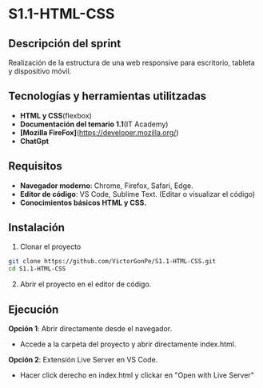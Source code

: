 # S1.1-HTML-CSS

## Descripción del sprint

Realización de la estructura de una web responsive para escritorio, tableta y dispositivo móvil. 


## Tecnologías y herramientas utilitzadas

- **HTML y CSS**(flexbox)
- **Documentación del temario 1.1**(IT Academy)
- **[Mozilla FireFox]**(https://developer.mozilla.org/)
- **ChatGpt**


## Requisitos

- **Navegador moderno**: Chrome, Firefox, Safari, Edge.
- **Editor de código**: VS Code, Sublime Text. (Editar o visualizar el código) 
- **Conocimientos básicos HTML y CSS.**

## Instalación

1. Clonar el proyecto

```bash
git clone https://github.com/VictorGonPe/S1.1-HTML-CSS.git
cd S1.1-HTML-CSS
```

2. Abrir el proyecto en el editor de código.

## Ejecución

**Opción 1**: Abrir directamente desde el navegador.
- Accede a la carpeta del proyecto y abrir directamente index.html.

**Opción 2**: Extensión Live Server en VS Code.
- Hacer click derecho en index.html y clickar en "Open with Live Server"



